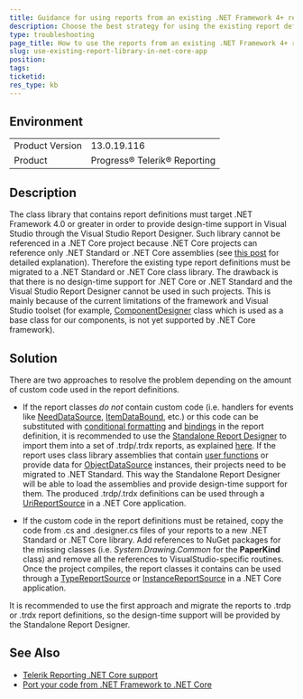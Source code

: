 ```yaml
---
title: Guidance for using reports from an existing .NET Framework 4+ report library in a .NET Core application
description: Choose the best strategy for using the existing report definitions from a .NET Framework 4.0 class library in a .NET Core application.
type: troubleshooting
page_title: How to use the reports from an existing .NET Framework 4+ report library in a .NET Core application
slug: use-existing-report-library-in-net-core-app
position: 
tags: 
ticketid:
res_type: kb
---
```


## Environment
<table>
	<tr>
		<td>Product Version</td>
		<td>13.0.19.116</td>
	</tr>
	<tr>
		<td>Product</td>
		<td>Progress® Telerik® Reporting</td>
	</tr>
</table>

## Description
The class library that contains report definitions must target .NET Framework 4.0 or greater in order to provide design-time support in Visual Studio through the Visual Studio Report Designer.
Such library cannot be referenced in a .NET Core project because .NET Core projects can reference only .NET Standard or .NET Core assemblies (see [this post](https://www.hanselman.com/blog/HowToReferenceANETCoreLibraryInWinFormsOrNETStandardExplained.aspx) for detailed explanation).
Therefore the existing type report definitions must be migrated to a .NET Standard or .NET Core class library. 
The drawback is that there is no design-time support for .NET Core or .NET Standard and the Visual Studio Report Designer cannot be used in such projects.
This is mainly because of the current limitations of the framework and Visual Studio toolset (for example, [ComponentDesigner](https://docs.microsoft.com/en-us/dotnet/api/system.componentmodel.design.componentdesigner?view=netframework-4.7.2) class which is used as a base class for our components, is not yet supported by .NET Core framework).

## Solution
There are two approaches to resolve the problem depending on the amount of custom code used in the report definitions.
* If the report classes *do not* contain custom code (i.e. handlers for events like [NeedDataSource](../e-telerik-reporting-dataitem-needdatasource), 
[ItemDataBound](../e-telerik-reporting-reportitembase-itemdatabound), etc.) or this code can be substituted
with [conditional formatting](../styling-conditional-formatting)
and [bindings](../expressions-bindings) in the report definition, it is recommended to use the 
[Standalone Report Designer](../standalone-report-designer) to import them into a set of .trdp/.trdx reports, as explained [here](../standalone-report-designer-import-clr-reports).
If the report uses class library assemblies that contain [user functions](../expressions-user-functions) or provide data for [ObjectDataSource](../objectdatasource) instances, their projects need to be migrated to .NET Standard. This way the Standalone Report Designer will be able to load the assemblies and provide design-time support for them.
The produced .trdp/.trdx definitions can be used through a [UriReportSource](../t-telerik-reporting-urireportsource) in a .NET Core application.

* If the custom code in the report definitions must be retained, copy the code from .cs and .designer.cs files of your reports to a new .NET Standard or .NET Core library. 
Add references to NuGet packages for the missing classes (i.e. *System.Drawing.Common* for the **PaperKind** class) and remove all the references to VisualStudio-specific routines. 
Once the project compiles, the report classes it contains can be used through a [TypeReportSource](../t-telerik-reporting-typereportsource)
or [InstanceReportSource](../t-telerik-reporting-instancereportsource) in a .NET Core application.

It is recommended to use the first approach and migrate the reports to .trdp or .trdx report definitions, 
so the design-time support will be provided by the Standalone Report Designer. 

## See Also
* [Telerik Reporting .NET Core support](../use-reports-in-net-core-apps)
* [Port your code from .NET Framework to .NET Core](https://docs.microsoft.com/en-us/dotnet/core/porting/)
